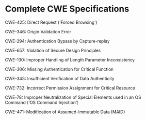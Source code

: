 

# Complete CWE Specifications

CWE-425: Direct Request ('Forced Browsing')

CWE-346: Origin Validation Error

CWE-294: Authentication Bypass by Capture-replay

CWE-657: Violation of Secure Design Principles

CWE-130: Improper Handling of Length Parameter Inconsistency

CWE-306: Missing Authentication for Critical Function

CWE-345: Insufficient Verification of Data Authenticity

CWE-732: Incorrect Permission Assignment for Critical Resource

CWE-78: Improper Neutralization of Special Elements used in an OS Command ('OS Command Injection')

CWE-471: Modification of Assumed-Immutable Data (MAID)
